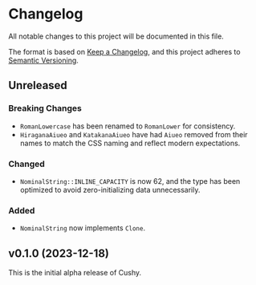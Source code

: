 # Changelog

All notable changes to this project will be documented in this file.

The format is based on [Keep a Changelog](https://keepachangelog.com/en/1.0.0/),
and this project adheres to [Semantic Versioning](https://semver.org/spec/v2.0.0.html).

<!-- markdownlint-disable no-duplicate-heading -->

## Unreleased

### Breaking Changes

- `RomanLowercase` has been renamed to `RomanLower` for consistency.
- `HiraganaAiueo` and `KatakanaAiueo` have had `Aiueo` removed from their names
  to match the CSS naming and reflect modern expectations.

### Changed

- `NominalString::INLINE_CAPACITY` is now 62, and the type has been optimized to
  avoid zero-initializing data unnecessarily.

### Added

- `NominalString` now implements `Clone`.

## v0.1.0 (2023-12-18)

This is the initial alpha release of Cushy.

